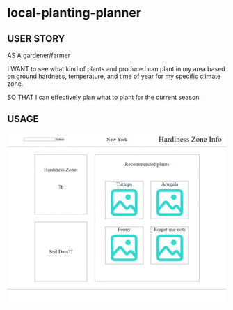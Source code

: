 # local-planting-planner

## USER STORY

AS A gardener/farmer

I WANT to see what kind of plants and produce I can plant in my area
 based on ground hardness, temperature, and time of year for my specific climate zone.

SO THAT I can effectively plan what to plant for the current season.

## USAGE

![wireframe-img](assets/images/image.png)

